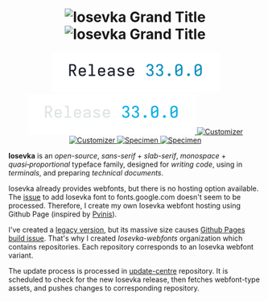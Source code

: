 <h1 align="center"><img src="https://raw.githubusercontent.com/be5invis/Iosevka/main/images/grand-title.light.svg#gh-light-mode-only" title="Iosevka Grand Title"><img src="https://raw.githubusercontent.com/be5invis/Iosevka/main/images/grand-title.dark.svg#gh-dark-mode-only" title="Iosevka Grand Title"></h1>

<p align="center"> <a href="https://github.com/be5invis/Iosevka/releases#gh-light-mode-only"> <img src="https://raw.githubusercontent.com/be5invis/Iosevka/main/images/button-release.light.svg#gh-light-mode-only" title="Release"> </a> <a href="https://github.com/be5invis/Iosevka/releases#gh-dark-mode-only"> <img src="https://raw.githubusercontent.com/be5invis/Iosevka/main/images/button-release.dark.svg#gh-dark-mode-only" title="Release"> </a> <a href="https://be5invis.github.io/Iosevka/customizer#gh-light-mode-only"> <img src="https://raw.githubusercontent.com/be5invis/Iosevka/main/images/button-customize.light.svg#gh-light-mode-only" title="Customizer"> </a> <a href="https://be5invis.github.io/Iosevka/customizer#gh-dark-mode-only"> <img src="https://raw.githubusercontent.com/be5invis/Iosevka/main/images/button-customize.dark.svg#gh-dark-mode-only" title="Customizer"> </a> <a href="https://be5invis.github.io/Iosevka/specimen#gh-light-mode-only"> <img src="https://raw.githubusercontent.com/be5invis/Iosevka/main/images/button-specimen.light.svg#gh-light-mode-only" title="Specimen"> </a> <a href="https://be5invis.github.io/Iosevka/specimen#gh-dark-mode-only"> <img src="https://raw.githubusercontent.com/be5invis/Iosevka/main/images/button-specimen.dark.svg#gh-dark-mode-only" title="Specimen"> </a> </p>

**Iosevka** is an _open-source_, _sans-serif_ + _slab-serif_, _monospace_ + _quasi‑proportional_ typeface family, designed for _writing code_, using in _terminals_, and preparing _technical documents_.

Iosevka already provides webfonts, but there is no hosting option available. The [issue](https://github.com/google/fonts/issues/559) to add Iosevka font to fonts.google.com doesn't seem to be processed. Therefore, I create my own Iosevka webfont hosting using Github Page (inspired by [Pvinis](https://github.com/pvinis/iosevka-webfont)).

I've created a [legacy version](https://github.com/ntk148v/iosevkawebfont), but its massive size causes [Github Pages build issue](https://github.com/ntk148v/iosevkawebfont/actions/runs/4053652450). That's why I created _Iosevka-webfonts_ organization which contains repositories. Each repository corresponds to an Iosevka webfont variant.

The update process is processed in [update-centre](https://github.com/iosevka-webfonts/update-centre) repository. It is scheduled to check for the new Iosevka release, then fetches webfont-type assets, and pushes changes to corresponding repository.
